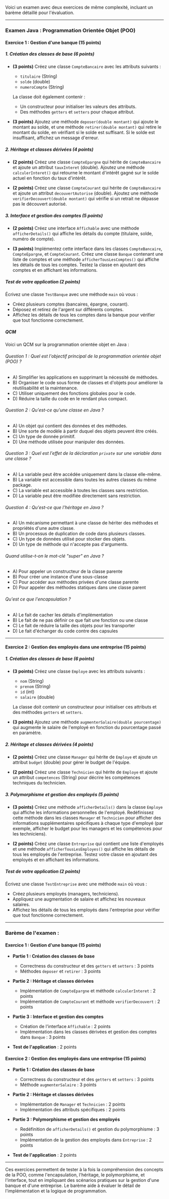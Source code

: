 Voici un examen avec deux exercices de même complexité, incluant un barème détaillé pour l'évaluation.

---

### **Examen Java : Programmation Orientée Objet (POO)**

#### **Exercice 1 : Gestion d'une banque (15 points)**

##### 1. Création des classes de base (6 points)

- **(3 points)** Créez une classe `CompteBancaire` avec les attributs suivants :
  - `titulaire` (String)
  - `solde` (double)
  - `numeroCompte` (String)
  
  La classe doit également contenir :
  - Un constructeur pour initialiser les valeurs des attributs.
  - Des méthodes `getters` et `setters` pour chaque attribut.

- **(3 points)** Ajoutez une méthode `deposer(double montant)` qui ajoute le montant au solde, et une méthode `retirer(double montant)` qui retire le montant du solde, en vérifiant si le solde est suffisant. Si le solde est insuffisant, affichez un message d'erreur.

##### 2. Héritage et classes dérivées (4 points)

- **(2 points)** Créez une classe `CompteEpargne` qui hérite de `CompteBancaire` et ajoute un attribut `tauxInteret` (double). Ajoutez une méthode `calculerInteret()` qui retourne le montant d'intérêt gagné sur le solde actuel en fonction du taux d'intérêt.
  
- **(2 points)** Créez une classe `CompteCourant` qui hérite de `CompteBancaire` et ajoute un attribut `decouvertAutorise` (double). Ajoutez une méthode `verifierDecouvert(double montant)` qui vérifie si un retrait ne dépasse pas le découvert autorisé.

##### 3. Interface et gestion des comptes (5 points)

- **(2 points)** Créez une interface `Affichable` avec une méthode `afficherDetails()` qui affiche les détails du compte (titulaire, solde, numéro de compte).
  
- **(3 points)** Implémentez cette interface dans les classes `CompteBancaire`, `CompteEpargne`, et `CompteCourant`. Créez une classe `Banque` contenant une liste de comptes et une méthode `afficherTousLesComptes()` qui affiche les détails de tous les comptes. Testez la classe en ajoutant des comptes et en affichant les informations.

##### **Test de votre application (2 points)**

Écrivez une classe `TestBanque` avec une méthode `main` où vous :
- Créez plusieurs comptes (bancaires, épargne, courant).
- Déposez et retirez de l'argent sur différents comptes.
- Affichez les détails de tous les comptes dans la banque pour vérifier que tout fonctionne correctement.


##### QCM

Voici un QCM sur la programmation orientée objet en Java :

###### Question 1 : Quel est l'objectif principal de la programmation orientée objet (POO) ?

- A) Simplifier les applications en supprimant la nécessité de méthodes.
- B) Organiser le code sous forme de classes et d'objets pour améliorer la réutilisabilité et la maintenance.
- C) Utiliser uniquement des fonctions globales pour le code.
- D) Réduire la taille du code en le rendant plus compact.

###### Question 2 : Qu'est-ce qu'une classe en Java ?

- A) Un objet qui contient des données et des méthodes.
- B) Une sorte de modèle à partir duquel des objets peuvent être créés.
- C) Un type de donnée primitif.
- D) Une méthode utilisée pour manipuler des données.

###### Question 3 : Quel est l'effet de la déclaration `private` sur une variable dans une classe ?

- A) La variable peut être accédée uniquement dans la classe elle-même.
- B) La variable est accessible dans toutes les autres classes du même package.
- C) La variable est accessible à toutes les classes sans restriction.
- D) La variable peut être modifiée directement sans restriction.

###### Question 4 : Qu'est-ce que l'héritage en Java ?

- A) Un mécanisme permettant à une classe de hériter des méthodes et propriétés d'une autre classe.
- B) Un processus de duplication de code dans plusieurs classes.
- C) Un type de données utilisé pour stocker des objets.
- D) Un type de méthode qui n'accepte pas d'arguments.



###### Quand utilise-t-on le mot-clé "super" en Java ?

- A) Pour appeler un constructeur de la classe parente
- B) Pour créer une instance d'une sous-classe
- C) Pour accéder aux méthodes privées d'une classe parente
- D) Pour appeler des méthodes statiques dans une classe parent

###### Qu'est ce que l'encapsulation ?

- A) Le fait de cacher les détails d'implémentation
- B) Le fait de ne pas définir ce que fait une fonction ou une classe
- C) Le fait de réduire la taille des objets pour les transporter
- D) Le fait d'échanger du code contre des capsules


---

#### **Exercice 2 : Gestion des employés dans une entreprise (15 points)**

##### 1. Création des classes de base (6 points)

- **(3 points)** Créez une classe `Employe` avec les attributs suivants :
  - `nom` (String)
  - `prenom` (String)
  - `id` (int)
  - `salaire` (double)
  
  La classe doit contenir un constructeur pour initialiser ces attributs et des méthodes `getters` et `setters`.

- **(3 points)** Ajoutez une méthode `augmenterSalaire(double pourcentage)` qui augmente le salaire de l'employé en fonction du pourcentage passé en paramètre.

##### 2. Héritage et classes dérivées (4 points)

- **(2 points)** Créez une classe `Manager` qui hérite de `Employe` et ajoute un attribut `budget` (double) pour gérer le budget de l'équipe.
  
- **(2 points)** Créez une classe `Technicien` qui hérite de `Employe` et ajoute un attribut `competences` (String) pour décrire les compétences techniques du technicien.

##### 3. Polymorphisme et gestion des employés (5 points)

- **(3 points)** Créez une méthode `afficherDetails()` dans la classe `Employe` qui affiche les informations personnelles de l'employé. Redéfinissez cette méthode dans les classes `Manager` et `Technicien` pour afficher des informations supplémentaires spécifiques à chaque type d'employé (par exemple, afficher le budget pour les managers et les compétences pour les techniciens).
  
- **(2 points)** Créez une classe `Entreprise` qui contient une liste d'employés et une méthode `afficherTousLesEmployes()` qui affiche les détails de tous les employés de l'entreprise. Testez votre classe en ajoutant des employés et en affichant les informations.

##### **Test de votre application (2 points)**

Écrivez une classe `TestEntreprise` avec une méthode `main` où vous :
- Créez plusieurs employés (managers, techniciens).
- Appliquez une augmentation de salaire et affichez les nouveaux salaires.
- Affichez les détails de tous les employés dans l'entreprise pour vérifier que tout fonctionne correctement.

---

### **Barème de l'examen :**

#### **Exercice 1 : Gestion d'une banque (15 points)**

- **Partie 1 : Création des classes de base**  
  - Correctness du constructeur et des `getters` et `setters` : 3 points  
  - Méthodes `deposer` et `retirer` : 3 points  

- **Partie 2 : Héritage et classes dérivées**  
  - Implémentation de `CompteEpargne` et méthode `calculerInteret` : 2 points  
  - Implémentation de `CompteCourant` et méthode `verifierDecouvert` : 2 points  

- **Partie 3 : Interface et gestion des comptes**  
  - Création de l'interface `Affichable` : 2 points  
  - Implémentation dans les classes dérivées et gestion des comptes dans `Banque` : 3 points  

- **Test de l'application** : 2 points

#### **Exercice 2 : Gestion des employés dans une entreprise (15 points)**

- **Partie 1 : Création des classes de base**  
  - Correctness du constructeur et des `getters` et `setters` : 3 points  
  - Méthode `augmenterSalaire` : 3 points  

- **Partie 2 : Héritage et classes dérivées**  
  - Implémentation de `Manager` et `Technicien` : 2 points  
  - Implémentation des attributs spécifiques : 2 points  

- **Partie 3 : Polymorphisme et gestion des employés**  
  - Redéfinition de `afficherDetails()` et gestion du polymorphisme : 3 points  
  - Implémentation de la gestion des employés dans `Entreprise` : 2 points  

- **Test de l'application** : 2 points

---

Ces exercices permettent de tester à la fois la compréhension des concepts de la POO, comme l'encapsulation, l'héritage, le polymorphisme, et l'interface, tout en impliquant des scénarios pratiques sur la gestion d'une banque et d'une entreprise. Le barème aide à évaluer le détail de l'implémentation et la logique de programmation.
